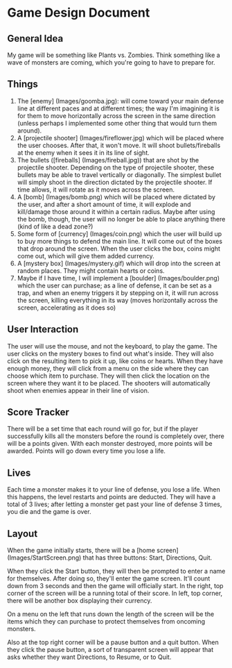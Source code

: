 # Game Design Document

## General Idea
My game will be something like Plants vs. Zombies. Think something like
a wave of monsters are coming, which you're going to have to prepare for.

## Things
  1. The [enemy] (Images/goomba.jpg): will come toward your main defense line at different paces and at
      different times; the way I'm imagining it is for them to move horizontally across the 
      screen in the same direction (unless perhaps I implemented some other thing that would
      turn them around).
  1. A [projectile shooter] (Images/fireflower.jpg) which will be placed where the user chooses. After that, it won't move.
      It will shoot bullets/fireballs at the enemy when it sees it in its line of sight.
  1. The bullets ([fireballs] (Images/fireball.jpg)) that are shot by the projectile shooter. Depending on the type of projectile shooter,
      these bullets may be able to travel vertically or diagonally. The simplest bullet will simply
      shoot in the direction dictated by the projectile shooter. If time allows, it will rotate 
      as it moves across the screen.
  1. A [bomb] (Images/bomb.png) which will be placed where dictated by the user, and after a short amount of time, it
      will explode and kill/damage those around it within a certain radius. Maybe after using the bomb,
      though, the user will no longer be able to place anything there (kind of like a dead zone?)
  1. Some form of [currency] (Images/coin.png) which the user will build up to buy more things to defend the main line.
      It will come out of the boxes that drop around the screen. When the user clicks the box,
      coins might come out, which will give them added currency.
  1. A [mystery box] (Images/mystery.gif) which will drop into the screen at random places. They might contain hearts or
      coins.
  1. Maybe if I have time, I will implement a [boulder] (Images/boulder.png) which the user can purchase; as a line
      of defense, it can be set as a trap, and when an enemy triggers it by stepping on it,
      it will run across the screen, killing everything in its way (moves horizontally across the
      screen, accelerating as it does so)
     
## User Interaction
The user will use the mouse, and not the keyboard, to play the game. The user clicks on the mystery
boxes to find out what's inside. They will also click on the resulting item to pick it up, like
coins or hearts. When they have enough money, they will click from a menu on the side where they
can choose which item to purchase. They will then click the location on the screen where they want
it to be placed. The shooters will automatically shoot when enemies appear in their line of vision.

## Score Tracker
There will be a set time that each round will go for, but if the player
successfully kills all the monsters before the round is completely over,
there will be a points given. With each monster destroyed, more points
will be awarded. Points will go down every time you lose a life.

## Lives
Each time a monster makes it to your line of defense, you lose a life. When this happens,
the level restarts and points are deducted. They will have a total of 3 lives; after
letting a monster get past your line of defense 3 times, you die and the game is over.
      
## Layout
When the game initially starts, there will be a [home screen]
(Images/StartScreen.png) that has three buttons: Start,
Directions, Quit.

When they click the Start button, they will then be prompted to enter
a name for themselves. After doing so, they'll enter the game screen.
It'll count down from 3 seconds and then the game will officially start.
In the right, top corner of the screen will be a running total of their score.
In left, top corner, there will be another box displaying their 
currency.

On a menu on the left that runs down the length of the screen will be 
the items which they can purchase to protect themselves from oncoming
monsters.

Also at the top right corner will be a pause button and a quit button.
When they click the pause button, a sort of transparent screen will
appear that asks whether they want Directions, to Resume, or to Quit.








